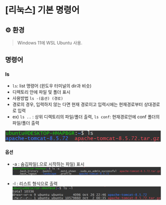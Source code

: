 # [리눅스] 기본 명령어

## ⚙️ 환경
> Windows 11에 WSL Ubuntu 사용.


## 명령어 
### ls
- `ls`: list 명령어 (윈도우 터미널의 dir과 비슷)  
- 디렉토리 안에 파일 및 폴더 표시
- 사용방법 `ls -(옵션) (경로)`
- 경로의 경우, 입력하지 않는 다면 현재 경로이고 입력시에는 현재경로부터 상대경로로 입력
- ex) `ls ..` : 상위 디렉토리의 파일/폴더 출력, `ls conf`: 현재경로안에 conf 폴더의 파일/폴더 출력

![ls](../../images/Linux/ls.png)

#### 옵션
- -a : 숨김파일(.으로 시작하는 파일) 표시
  ![ls -a](../../images/Linux/ls_a.png)

  
- -l : 리스트 형식으로 출력
  ![ls -l](../../images/Linux/ls_l.png)
